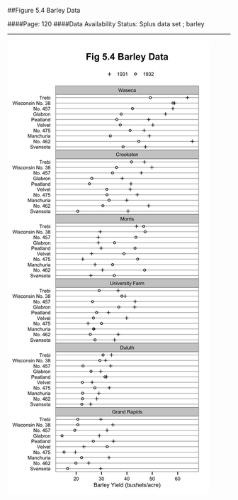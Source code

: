 ##Figure 5.4 Barley Data

####Page: 120
####Data Availability Status: Splus data set ; barley
***
![`Barley Data`](fig05-04_barley-data.png)


